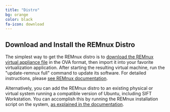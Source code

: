 ```yaml
---
title: "Distro"
bg: orange
color: black
fa-icon: download
---
```


## Download and Install the REMnux Distro

The simplest way to get the REMnux distro is to [download the REMnux virtual appliance file](http://sourceforge.net/projects/remnux/files/version6/remnux-6.0-ova-public.ova/download) in the OVA format, then import it into your favorite virtualization application. After starting the resulting virtual machine, run the "update-remnux full" command to update its software. For detailed instructions, please [see REMnux documentation](https://remnux.org/docs/distro/get/#download-the-remnux-virtual-appliance).

Alternatively, you can add the REMnux distro to an existing physical or virtual system running a compatible version of Ubuntu, including SIFT Workstation. You can accomplish this by running the REMnux installation script on the system, [as explained in the documentation](https://remnux.org/docs/distro/get/#install-remnux-on-an-existing-system).
